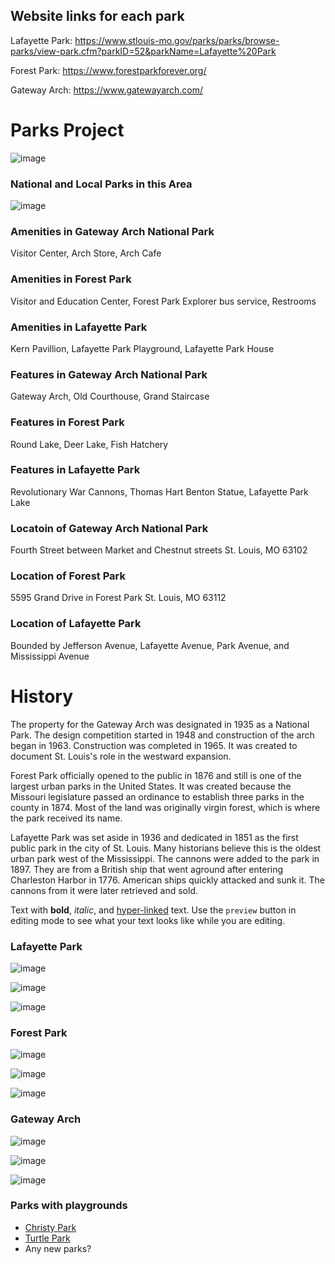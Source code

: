 
## Website links for each park

Lafayette Park: https://www.stlouis-mo.gov/parks/parks/browse-parks/view-park.cfm?parkID=52&parkName=Lafayette%20Park 

Forest Park: https://www.forestparkforever.org/

Gateway Arch: https://www.gatewayarch.com/

# Parks Project

![image](https://user-images.githubusercontent.com/75965120/193682607-ecd7c869-8da9-427f-a127-246768618126.png)


### National and Local Parks in this Area
![image](https://user-images.githubusercontent.com/52007089/194350417-7b0bcad5-8b6f-4b8f-b34f-d263bfdf9147.png)

### Amenities in Gateway Arch National Park
Visitor Center,
Arch Store,
Arch Cafe

### Amenities in Forest Park
Visitor and Education Center,
Forest Park Explorer bus service,
Restrooms

### Amenities in Lafayette Park
Kern Pavillion,
Lafayette Park Playground,
Lafayette Park House

### Features in Gateway Arch National Park
Gateway Arch,
Old Courthouse,
Grand Staircase

### Features in Forest Park
Round Lake,
Deer Lake,
Fish Hatchery

### Features in Lafayette Park
Revolutionary War Cannons,
Thomas Hart Benton Statue,
Lafayette Park Lake

### Locatoin of Gateway Arch National Park
Fourth Street between Market and Chestnut streets
St. Louis, MO 63102

### Location of Forest Park
5595 Grand Drive in Forest Park
St. Louis, MO 63112

### Location of Lafayette Park
Bounded by Jefferson Avenue, Lafayette Avenue, Park Avenue, and Mississippi Avenue

# History

The property for the Gateway Arch was designated in 1935 as a National Park. The design competition started in 1948 and construction of the arch began in 1963. Construction was completed in 1965. It was created to document St. Louis's role in the westward expansion.

Forest Park officially opened to the public in 1876 and still is one of the largest urban parks in the United States. It was created because the Missouri legislature passed an ordinance to establish three parks in the county in 1874. Most of the land was originally virgin forest, which is where the park received its name.

Lafayette Park was set aside in 1936 and dedicated in 1851 as the first public park in the city of St. Louis. Many historians believe this is the oldest urban park west of the Mississippi. The cannons were added to the park in 1897. They are from a British ship that went aground after entering Charleston Harbor in 1776. American ships quickly attacked and sunk it. The cannons from it were later retrieved and sold. 

Text with **bold**, _italic_, and [hyper-linked](https://ww2.amstat.org/meetings/wsds/2022/index.cfm) text. Use the `preview` button in editing mode to see what your text looks like while you are editing. 


### Lafayette Park


![image](https://user-images.githubusercontent.com/40151296/194354603-2bac07a4-d099-43d9-9612-f48c30aae100.png)

![image](https://user-images.githubusercontent.com/40151296/194354698-f98647d6-b4d3-47a3-bf16-596772105ae6.png)

![image](https://user-images.githubusercontent.com/40151296/194354752-f1d7cb77-1fd8-48a9-b8d1-dc1a5c6d30f9.png)


### Forest Park

![image](https://user-images.githubusercontent.com/40151296/194354912-322d18e2-758b-497f-b217-a84fea523983.png)

![image](https://user-images.githubusercontent.com/40151296/194354987-748aab12-994c-4637-8913-c94fb2de14e2.png)

![image](https://user-images.githubusercontent.com/40151296/194355069-174db14c-4555-4249-bf2c-c22cb1f1cb9a.png)


### Gateway Arch

![image](https://user-images.githubusercontent.com/40151296/194353276-1104f11a-2c89-438d-b4d4-95caaba8141f.png)

![image](https://user-images.githubusercontent.com/40151296/194353361-49ad62db-ea1e-461a-8b70-5db08f852f47.png)

![image](https://user-images.githubusercontent.com/40151296/194353425-9fb61147-9138-4512-9d30-e7ce2aa0ca0c.png)

### Parks with playgrounds

- [Christy Park](https://www.google.com/search?q=st%20missouri%20park%20playground&rlz=1C1OKWM_koUS854US854&oq=st+missouri+park+playgroun&aqs=chrome..69i57j69i64.8233j0j9&sourceid=chrome&ie=UTF-8&newwindow=1&tbs=lf:1,lf_ui:1&tbm=lcl&sxsrf=ALiCzsZknhApc4y18REv3oyYsU9IXryvvQ:1665068798447&rflfq=1&num=10&rldimm=7651417946548707710&lqi=ChtzdCBtaXNzb3VyaSBwYXJrIHBsYXlncm91bmRI4qC1iQRaKxACEAMYABgBGAIiG3N0IG1pc3NvdXJpIHBhcmsgcGxheWdyb3VuZCoCCAOSAQRwYXJrmgEkQ2hkRFNVaE5NRzluUzBWSlEwRm5TVVJMTXpneVltbEJSUkFCqgEXEAEqEyIPcGFyayBwbGF5Z3JvdW5kKADgAQA&phdesc=b_5vUkcCqmw&ved=2ahUKEwij7ofS8Mv6AhU_rokEHTgPAHsQvS56BAgGEAs&sa=X&rlst=f#rlfi=hd:;si:7651417946548707710,l,ChtzdCBtaXNzb3VyaSBwYXJrIHBsYXlncm91bmRI4qC1iQRaKxACEAMYABgBGAIiG3N0IG1pc3NvdXJpIHBhcmsgcGxheWdyb3VuZCoCCAOSAQRwYXJrmgEkQ2hkRFNVaE5NRzluUzBWSlEwRm5TVVJMTXpneVltbEJSUkFCqgEXEAEqEyIPcGFyayBwbGF5Z3JvdW5kKADgAQA,y,b_5vUkcCqmw;mv:[[38.7780778,-90.1900366],[38.5334917,-90.3103677]];tbs:lrf:!1m4!1u3!2m2!3m1!1e1!1m4!1u2!2m2!2m1!1e1!2m1!1e2!2m1!1e3!3sIAE,lf:1,lf_ui:1)
- [Turtle Park](https://www.google.com/search?q=st%20missouri%20park%20playground&rlz=1C1OKWM_koUS854US854&oq=st+missouri+park+playgroun&aqs=chrome..69i57j69i64.8233j0j9&sourceid=chrome&ie=UTF-8&newwindow=1&tbs=lf:1,lf_ui:1&tbm=lcl&sxsrf=ALiCzsZknhApc4y18REv3oyYsU9IXryvvQ:1665068798447&rflfq=1&num=10&rldimm=7651417946548707710&lqi=ChtzdCBtaXNzb3VyaSBwYXJrIHBsYXlncm91bmRI4qC1iQRaKxACEAMYABgBGAIiG3N0IG1pc3NvdXJpIHBhcmsgcGxheWdyb3VuZCoCCAOSAQRwYXJrmgEkQ2hkRFNVaE5NRzluUzBWSlEwRm5TVVJMTXpneVltbEJSUkFCqgEXEAEqEyIPcGFyayBwbGF5Z3JvdW5kKADgAQA&phdesc=b_5vUkcCqmw&ved=2ahUKEwij7ofS8Mv6AhU_rokEHTgPAHsQvS56BAgGEAs&sa=X&rlst=f#rlfi=hd:;si:5890726692510897447,l,ChtzdCBtaXNzb3VyaSBwYXJrIHBsYXlncm91bmRI08K3mYiwgIAIWisQAhADGAAYARgCIhtzdCBtaXNzb3VyaSBwYXJrIHBsYXlncm91bmQqAggDkgEEcGFya5oBJENoZERTVWhOTUc5blMwVkpRMEZuU1VSWGExazNXamRSUlJBQqoBFxABKhMiD3BhcmsgcGxheWdyb3VuZCgA4AEA,y,jfWp7kUWGzs;mv:[[38.7780778,-90.1900366],[38.5334917,-90.3103677]])
- Any new parks?
